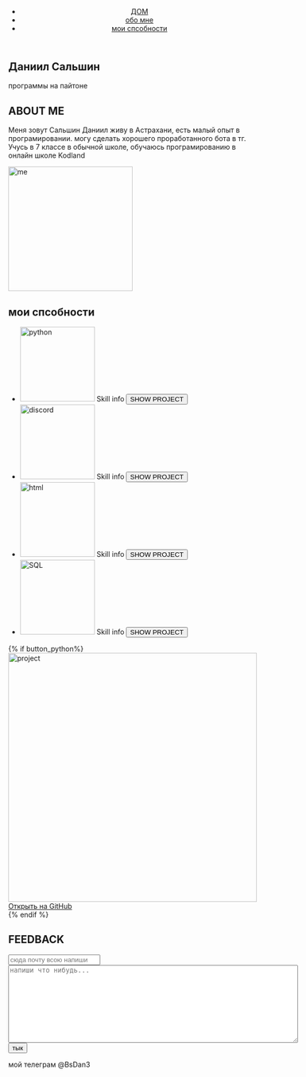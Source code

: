 <!DOCTYPE html>
<html lang="ru">
  <head>
    <meta charset="UTF-8" />
    <meta
      name="viewport"
      content="width=device-width, user-scalable=no, initial-scale=1.0, maximum-scale=1.0, minimum-scale=1.0"
    />
    <meta http-equiv="X-UA-Compatible" content="ie=edge" />
    <link rel="stylesheet" href="../static/css/style.css" />
    <title>Портфолио</title>
  </head>
  <body>
    <header class="header">
      <nav class="header__nav main-nav">
        <ul class="main-nav__list main-list">
          <li class="main-list__item list-item">
            <a class="list-item__link" href="#дом">ДОМ</a>
          </li>
          <li class="main-list__item list-item">
            <a class="list-item__link" href="#обо мне">обо мне</a>
          </li>
          <li class="main-list__item list-item">
            <a class="list-item__link" href="#способности">мои спсобности</a>
          </li>
        </ul>
      </nav>
    </header>
    <main class="main">
      <!-- Секция превью -->
      <section class="main__home home" id="ДОМ">
        <h1 class="home__title">Даниил Сальшин</h1>
        <p class="home__subtitle">программы на пайтоне</p>
      </section>
      <!-- Секция с рассказом о себе -->
      <section class="main__about about" id="обо мне">
        <h2 class="about__title">ABOUT ME</h2>
        <div class="about__info info-block">
          <p class="info-block__text">
            Меня зовут Сальшин Даниил живу в Астрахани, есть малый опыт в програмировании. могу сделать хорошего проработанного бота в тг.
            Учусь в 7 классе в обычной школе, обучаюсь програмированию в онлайн школе Kodland 
          </p>
          <img
            class="info-block__img"
            src="../static/img/profile.png"
            alt="me"
            width="250"
            height="250"
          />
        </div>
      </section>
      <!-- Секция со скиллами -->
      <section class="main__skills skills" id="skills">
        <h2 class="skills__title">мои спсобности</h2>
        <form action="/" method="POST">
          <ul class="skills__list skills-list">
            <li class="skills-list__skill skill">
              <img
                class="skill__img"
                src="../static/img/python.png"
                alt="python"
                width="150"
                height="150"
              />
              <span class="skill__info">Skill info</span>
              <input class="skill__button" type="submit" name="button_python" value="SHOW PROJECT">
            </li>
            <li class="skills-list__skill skill">
              <img
                class="skill__img"
                src="../static/img/discord.png"
                alt="discord"
                width="150"
                height="150"
              />
              <span class="skill__info">Skill info</span>
              <input class="skill__button" type="submit" name="button_discord" value="SHOW PROJECT">
            </li>
            <li class="skills-list__skill skill">
              <img
                class="skill__img"
                src="../static/img/html.png"
                alt="html"
                width="150"
                height="150"
              />
              <span class="skill__info">Skill info</span>
              <input class="skill__button" type="submit" name="button_html" value="SHOW PROJECT">
            </li>
            <li class="skills-list__skill skill">
              <img
                class="skill__img"
                src="../static/img/db.webp"
                alt="SQL"
                width="150"
                height="150"
              />
              <span class="skill__info">Skill info</span>
              <input class="skill__button" type="submit" name="button_db" value="SHOW PROJECT">
            </li>
          </ul>
        </form>
        {% if button_python%}
          <div class="skills__project project" id="project">
              <img class="project__img" src="../static/img/python-project.png" alt="project" width="500">
              <a class="project__link" href="">Открыть на GitHub</a>
          </div>
        {% endif %}
      </section>
      <!-- Секция с формой обратной связи -->
      <section class="main__feedback feedback" id="feedback">
        <h2 class="feedback__title">FEEDBACK</h2>
        <form action="" method="POST" class="feedback__form form">
          <label for="email">
            <input type="email" class="form__input" name="email" id="email" placeholder="сюда почту всою напиши" required>
          </label>
          <label for="text">
            <textarea name="text" class="form__input" id="text" cols="70" rows="10" required placeholder="напиши что нибудь..."></textarea>
          </label>
          <button class="form__button" type="submit">тык</button>
        </form>
      </section>
    </main>
    <!-- Подвал для ссылок на соц-сети -->
    <footer>
мой телеграм @BsDan3
    </footer>
  </body>
</html>
